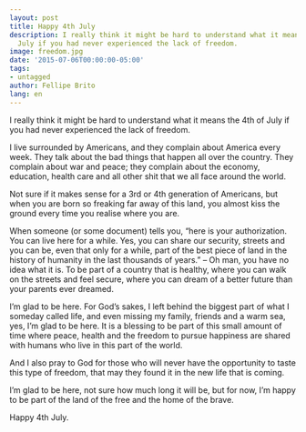 ```yaml
---
layout: post
title: Happy 4th July
description: I really think it might be hard to understand what it means the 4th of
  July if you had never experienced the lack of freedom.
image: freedom.jpg
date: '2015-07-06T00:00:00-05:00'
tags:
- untagged
author: Fellipe Brito
lang: en
---
```


I really think it might be hard to understand what it means the 4th of July if
you had never experienced the lack of freedom.

I live surrounded by Americans, and they complain about America every week.
They talk about the bad things that happen all over the country. They complain
about war and peace; they complain about the economy, education, health care
and all other shit that we all face around the world.

Not sure if it makes sense for a 3rd or 4th generation of Americans, but when
you are born so freaking far away of this land, you almost kiss the ground
every time you realise where you are.

When someone (or some document) tells you, “here is your authorization. You
can live here for a while. Yes, you can share our security, streets and you
can be, even that only for a while, part of the best piece of land in the
history of humanity in the last thousands of years.” – Oh man, you have no
idea what it is. To be part of a country that is healthy, where you can walk
on the streets and feel secure, where you can dream of a better future than
your parents ever dreamed.

I’m glad to be here. For God’s sakes, I left behind the biggest part of what I
someday called life, and even missing my family, friends and a warm sea, yes,
I’m glad to be here. It is a blessing to be part of this small amount of time
where peace, health and the freedom to pursue happiness are shared with humans
who live in this part of the world.

And I also pray to God for those who will never have the opportunity to taste
this type of freedom, that may they found it in the new life that is coming.

I’m glad to be here, not sure how much long it will be, but for now, I’m happy
to be part of the land of the free and the home of the brave.

Happy 4th July.


